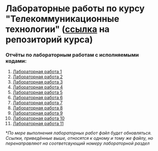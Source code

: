 # Лабораторные работы по курсу "Телекоммуникационные технологии" ([ссылка](https://github.com/MatNepo/ThinkDSP) на репозиторий курса)
### Отчёты по лабораторным работам с исполняемыми кодами:
1. [Лабораторная работа 1](https://colab.research.google.com/drive/19CNLwWf0h5zI-HfLwYh6DGVWUXBz_Dgn#scrollTo=3qPErALbzdgu)
2. [Лабораторная работа 2](https://colab.research.google.com/drive/19CNLwWf0h5zI-HfLwYh6DGVWUXBz_Dgn#scrollTo=WdoulQ3x_Qqe)
3. [Лабораторная работа 3](https://colab.research.google.com/drive/19CNLwWf0h5zI-HfLwYh6DGVWUXBz_Dgn#scrollTo=_idldVrYSJof)
4. [Лабораторная работа 4]()
5. [Лабораторная работа 5]()
6. [Лабораторная работа 6]()
7. [Лабораторная работа 7]()
8. [Лабораторная работа 8]()
9. [Лабораторная работа 9]()
10. [Лабораторная работа 10]()
11. [Лабораторная работа 11]()

**По мере выполнения лабораторных работ файл будет обновляться. Ссылки, приведённые выше, относятся к одному и тому же файлу, но перенаправляют на соответсвующий номеру лабораторной раздел*
